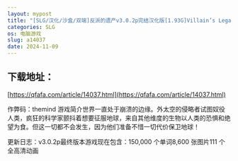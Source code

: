 ```yaml
---
layout: mypost
title: "[SLG/汉化/沙盒/双端]反派的遗产v3.0.2p完结汉化版[1.93G]Villain’s Legacy[移动/百度]"
categories: SLG
os: 电脑游戏
slug: a14037
date: 2024-11-09
---
```


## 下载地址：

[https://qfafa.com/article/14037.html](https://qfafa.com/article/14037.html)

作弊码：themind
游戏简介世界一直处于崩溃的边缘。外太空的侵略者试图奴役人类，疯狂的科学家颤抖着想要征服地球，来自其他维度的生物以人类的恐惧和绝望为食。但这一切都不会发生，因为他们准备不惜一切代价保卫地球！

更新日志：v3.0.2p最终版本游戏现在包含：150,000 个单词8,600 张图片111 个全高清动画